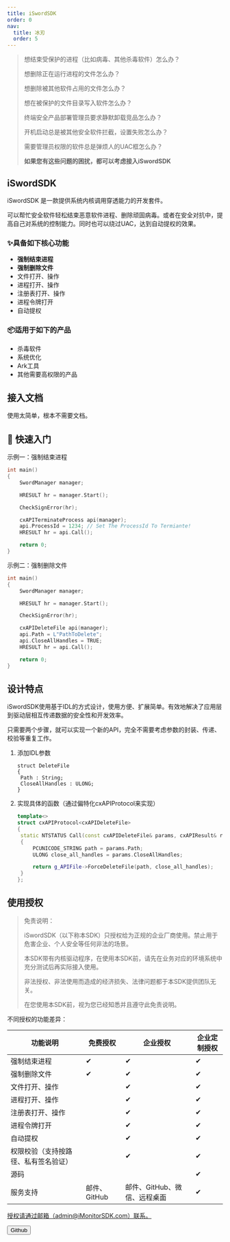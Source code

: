 ```yaml
---
title: iSwordSDK
order: 0
nav:
  title: 冰刃
  order: 5
---
```


> 想结束受保护的进程（比如病毒、其他杀毒软件）怎么办？
>
> 想删除正在运行进程的文件怎么办？
>
> 想删除被其他软件占用的文件怎么办？
>
> 想在被保护的文件目录写入软件怎么办？
>
> 终端安全产品部署管理员要求静默卸载竞品怎么办？
>
> 开机启动总是被其他安全软件拦截，设置失败怎么办？
>
> 需要管理员权限的软件总是弹烦人的UAC框怎么办？
>
> **如果您有这些问题的困扰，都可以考虑接入iSwordSDK**

## iSwordSDK 

iSwordSDK 是一款提供系统内核调用穿透能力的开发套件。

可以帮忙安全软件轻松结束恶意软件进程、删除顽固病毒。或者在安全对抗中，提高自己对系统的控制能力。同时也可以绕过UAC，达到自动提权的效果。

###  ✨具备如下核心功能

- **强制结束进程**
- **强制删除文件**
- 文件打开、操作
- 进程打开、操作
- 注册表打开、操作
- 进程令牌打开
- 自动提权

###  📦适用于如下的产品

- 杀毒软件
- 系统优化
- Ark工具
- 其他需要高权限的产品

## 接入文档

使用太简单，根本不需要文档。

## 🔨 快速入门

示例一：强制结束进程

```c++
int main()
{
	SwordManager manager;

	HRESULT hr = manager.Start();

	CheckSignError(hr);

	cxAPITerminateProcess api(manager);
	api.ProcessId = 1234; // Set The ProcessId To Termiante!
	HRESULT hr = api.Call();

	return 0;
}
```

示例二：强制删除文件

```c++
int main()
{
	SwordManager manager;

	HRESULT hr = manager.Start();

	CheckSignError(hr);

	cxAPIDeleteFile api(manager);
	api.Path = L"PathToDelete";
	api.CloseAllHandles = TRUE;
	HRESULT hr = api.Call();

	return 0;
}
```

## 设计特点

iSwordSDK使用基于IDL的方式设计，使用方便、扩展简单。有效地解决了应用层到驱动层相互传递数据的安全性和开发效率。

只需要两个步骤，就可以实现一个新的API，完全不需要考虑参数的封装、传递、校验等重复工作。

1. 添加IDL参数

   ```idl
   struct DeleteFile
   {
   	Path : String;
   	CloseAllHandles : ULONG;
   }
   ```

2. 实现具体的函数（通过偏特化cxAPIProtocol来实现）

   ```c++
   template<>
   struct cxAPIProtocol<cxAPIDeleteFile>
   {
   	static NTSTATUS Call(const cxAPIDeleteFile& params, cxAPIResult& result)
   	{
   		PCUNICODE_STRING path = params.Path;
   		ULONG close_all_handles = params.CloseAllHandles;
   
   		return g_APIFile->ForceDeleteFile(path, close_all_handles);
   	}
   };
   ```

## 使用授权

> 免责说明：
>
> iSwordSDK（以下称本SDK）只授权给为正规的企业厂商使用。禁止用于危害企业、个人安全等任何非法的场景。
>
> 本SDK带有内核驱动程序，在使用本SDK前，请先在业务对应的环境系统中充分测试后再实际接入使用。
>
> 非法授权、非法使用而造成的经济损失、法律问题都于本SDK提供团队无关。
>
> 在您使用本SDK前，视为您已经知悉并且遵守此免责说明。

不同授权的功能差异：

| 功能说明                             | 免费授权     | 企业授权                     | 企业定制授权 |
| ------------------------------------ | ------------ | ---------------------------- | ------------ |
| 强制结束进程                         | ✔            | ✔                            | ✔            |
| 强制删除文件                         | ✔            | ✔                            | ✔            |
| 文件打开、操作                       |              | ✔                            | ✔            |
| 进程打开、操作                       |              | ✔                            | ✔            |
| 注册表打开、操作                     |              | ✔                            | ✔            |
| 进程令牌打开                         |              | ✔                            | ✔            |
| 自动提权                             |              | ✔                            | ✔            |
| 权限校验（支持按路径、私有签名验证） |              | ✔                            | ✔            |
| 源码                                 |              |                              | ✔            |
| 服务支持                             | 邮件、GitHub | 邮件、GitHub、微信、远程桌面 | ✔            |

[授权请通过邮箱（admin@iMonitorSDK.com）联系。](mailto://admin@iMonitorSDK.com)

<div class = "md_footer" >
  <a href = "https://github.com/wecooperate/iSwordSDK"> <button> Github </button></a>
</div>
